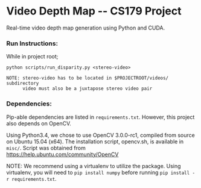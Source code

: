# Video Depth Map -- CS179 Project

Real-time video depth map generation using Python and CUDA.

### Run Instructions:

While in project root;

	python scripts/run_disparity.py <stereo-video>

	NOTE: stereo-video has to be located in $PROJECTROOT/videos/ subdirectory
		  video must also be a juxtapose stereo video pair

### Dependencies:

Pip-able dependencies are listed in `requirements.txt`. However, this project
also depends on OpenCV.

Using Python3.4, we chose to use OpenCV 3.0.0-rc1,
compiled from source on Ubuntu 15.04 (x64). The installation script, opencv.sh, 
is available in `misc/`. 
Script was obtained from https://help.ubuntu.com/community/OpenCV

NOTE: We recommend using a virtualenv to utilize the package. Using virtualenv, you will need to `pip install numpy` before running `pip install -r requirements.txt`.
